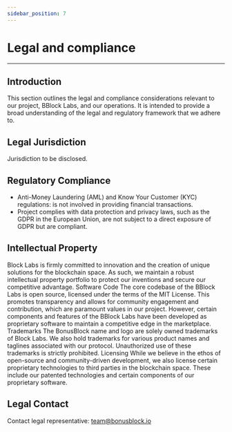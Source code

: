 ```yaml
---
sidebar_position: 7
---
```


# Legal and compliance

-----------------------
## Introduction
   This section outlines the legal and compliance considerations relevant to our project, BBlock Labs, and our operations. It is intended to provide a broad understanding of the legal and regulatory framework that we adhere to.

## Legal Jurisdiction
   Jurisdiction to be disclosed.

## Regulatory Compliance
   - Anti-Money Laundering (AML) and Know Your Customer (KYC) regulations: is not involved in providing financial transactions.
   - Project complies with data protection and privacy laws, such as the GDPR in the European Union, are not subject to a direct exposure of GDPR but are compliant.

## Intellectual Property
Block Labs is firmly committed to innovation and the creation of unique solutions for the blockchain space. As such, we maintain a robust intellectual property portfolio to protect our inventions and secure our competitive advantage.
   Software Code
   The core codebase of the BBlock Labs is open source, licensed under the terms of the MIT License. This promotes transparency and allows for community engagement and contribution, which are paramount values in our project. However, certain components and features of the BBlock Labs  have been developed as proprietary software to maintain a competitive edge in the marketplace.
   Trademarks
   The BonusBlock name and logo are solely owned trademarks of Block Labs. We also hold trademarks for various product names and taglines associated with our protocol. Unauthorized use of these trademarks is strictly prohibited.
   Licensing
   While we believe in the ethos of open-source and community-driven development, we also license certain proprietary technologies to third parties in the blockchain space. These include our patented technologies and certain components of our proprietary software.

## Legal Contact
   Contact legal representative: team@bonusblock.io
